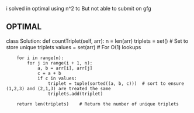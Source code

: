 i solved in optimal using n^2 tc
But not able to submit on gfg

OPTIMAL
-------

class Solution:
    def countTriplet(self, arr):
        n = len(arr)
        triplets = set()        # Set to store unique triplets
        values = set(arr)       # For O(1) lookups

        for i in range(n):
            for j in range(i + 1, n):
                a, b = arr[i], arr[j]
                c = a + b
                if c in values:
                    triplet = tuple(sorted((a, b, c)))  # sort to ensure (1,2,3) and (2,1,3) are treated the same
                    triplets.add(triplet)

        return len(triplets)    # Return the number of unique triplets
